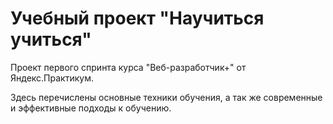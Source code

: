 # Учебный проект "Научиться учиться"

Проект первого спринта курса "Веб-разработчик+" от Яндекс.Практикум.

Здесь перечислены основные техники обучения, а так же современные и эффективные подходы к обучению.
